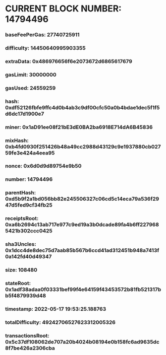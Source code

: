# CURRENT BLOCK NUMBER: 14794496

### baseFeePerGas: 27740725911
### difficulty: 14450640995903355
### extraData: 0x486976656f6e2073672d6865617679
### gasLimit: 30000000
### gasUsed: 24559259
### hash: 0xdf52126fbfe9ffc4d0b4ab3c9df00cfc50a0b4bdae1dec5f1f5d6dc17d1900e7
### miner: 0x1aD91ee08f21bE3dE0BA2ba6918E714dA6B45836
### mixHash: 0xb4fd0930f251426b48a49cc2988d43129c9e1937880cb02759fe3e424a4eea95
### nonce: 0x6d0d9d89754e9b50
### number: 14794496
### parentHash: 0xd5b9f2a1bd056bb82e245506327c06cd5c14eca79a536f2947d5fed9cf34fb25
### receiptsRoot: 0xa6b2694c13ab717e977c9ed19a3b0dcade89fa4b6ff2279685421b302ccc0425
### sha3Uncles: 0x1dcc4de8dec75d7aab85b567b6ccd41ad312451b948a7413f0a142fd40d49347
### size: 108480
### stateRoot: 0x1adf38adaa0f03331bef99f4e64159f43453572b81fb521317bb5f4879939d48
### timestamp: 2022-05-17 19:53:25.188763
### totalDifficulty: 49242706527623312005326
### transactionsRoot: 0x5c37df108062de707a20b4024b08194e0b158fc6ad9635dc8f7be426a2306cba
